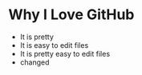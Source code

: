 # Why I Love GitHub

* It is pretty
* It is easy to edit files
* It is pretty easy to edit files
* changed
